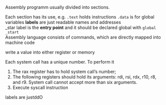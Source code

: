 Assembly programm usually divided into sections.

Each section has its use, e.g.
`.text` holds instructions
`.data` is for global variables
**labels** are just readable names and addresses  
_star label is the **entry point** and it should be declared global with
`global _start`   
Assembly language consists of commands, which are directly mapped into machine code


write a value into either register or memory

Each system call has a unique number. To perform it
1. The rax register has to hold system call’s number;
2. The following registers should hold its arguments: rdi, rsi, rdx, r10, r8, and r9.
System call cannot accept more than six arguments.
3. Execute syscall instruction




labels are justddO
